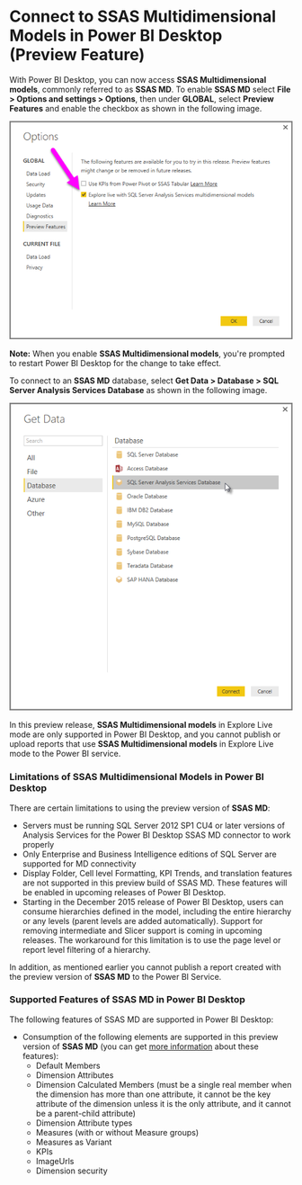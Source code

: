 <properties
   pageTitle="Analysis Services Multidimensional data in Power BI Desktop (Preview Feature)"
   description="Analysis Services Multidimensional data in Power BI Desktop (Preview Feature)"
   services="powerbi"
   documentationCenter=""
   authors="davidiseminger"
   manager="mblythe"
   editor=""
   tags=""/>

<tags
   ms.service="powerbi"
   ms.devlang="NA"
   ms.topic="article"
   ms.tgt_pltfrm="NA"
   ms.workload="powerbi"
   ms.date="12/08/2015"
   ms.author="davidi"/>

# Connect to SSAS Multidimensional Models in Power BI Desktop (Preview Feature)  

With Power BI Desktop, you can now access **SSAS Multidimensional models**, commonly referred to as **SSAS MD**. To enable  **SSAS MD** select **File &gt; Options and settings &gt; Options**, then under **GLOBAL**, select **Preview Features** and enable the checkbox as shown in the following image.

![](media/powerbi-desktop-ssas-multidimensional/ssas-multidimensional-1.png)

**Note:** When you enable **SSAS Multidimensional models**, you're prompted to restart Power BI Desktop for the change to take effect.

To connect to an **SSAS MD** database, select **Get Data &gt; Database &gt; SQL Server Analysis Services Database** as shown in the following image.

![](media/powerbi-desktop-ssas-multidimensional/ssas-multidimensional-2.png)

In this preview release, **SSAS Multidimensional models** in Explore Live mode are only supported in Power BI Desktop, and you cannot publish or upload reports that use **SSAS Multidimensional models** in Explore Live mode to the Power BI service.


### Limitations of SSAS Multidimensional Models in Power BI Desktop
There are certain limitations to using the preview version of **SSAS MD**:

-   Servers must be running SQL Server 2012 SP1 CU4 or later versions of Analysis Services for the Power BI Desktop SSAS MD connector to work properly
-   Only Enterprise and Business Intelligence editions of SQL Server are supported for MD connectivity
-   Display Folder, Cell level Formatting, KPI Trends, and translation features are not supported in this preview build of SSAS MD. These features will be enabled in upcoming releases of Power BI Desktop.
-   Starting in the December 2015 release of Power BI Desktop, users can consume hierarchies defined in the model, including the entire hierarchy or any levels (parent levels are added automatically). Support for removing intermediate and Slicer support is coming in upcoming releases. The workaround for this limitation is to use the page level or report level filtering of a hierarchy.

In addition, as mentioned earlier you cannot publish a report created with the preview version of **SSAS MD** to the Power BI Service.

### Supported Features of SSAS MD in Power BI Desktop
The following features of SSAS MD are supported in Power BI Desktop:

-   Consumption of the following elements are supported in this preview version of **SSAS MD** (you can get [more information](https://msdn.microsoft.com/library/jj969574.aspx) about these features):
    - Default Members
    - Dimension Attributes
    - Dimension Calculated Members (must be a single real member when the dimension has more than one attribute, it cannot be the key attribute of the dimension unless it is the only attribute, and it cannot be a parent-child attribute)
    - Dimension Attribute types
    - Measures (with or without Measure groups)
    - Measures as Variant
    - KPIs
    - ImageUrls
    - Dimension security

